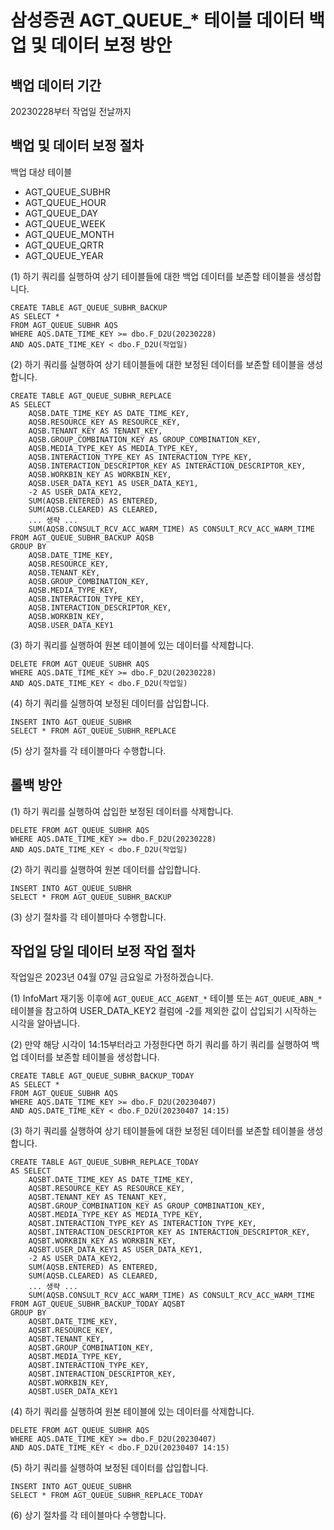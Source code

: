 # 삼성증권 AGT_QUEUE_* 테이블 데이터 백업 및 데이터 보정 방안
## 백업 데이터 기간
20230228부터 작업일 전날까지

## 백업 및 데이터 보정 절차
백업 대상 테이블
- AGT_QUEUE_SUBHR
- AGT_QUEUE_HOUR
- AGT_QUEUE_DAY
- AGT_QUEUE_WEEK
- AGT_QUEUE_MONTH
- AGT_QUEUE_QRTR
- AGT_QUEUE_YEAR

(1) 하기 쿼리를 실행하여 상기 테이블들에 대한 백업 데이터를 보존할 테이블을 생성합니다.
```oracle-sql
CREATE TABLE AGT_QUEUE_SUBHR_BACKUP
AS SELECT *
FROM AGT_QUEUE_SUBHR AQS
WHERE AQS.DATE_TIME_KEY >= dbo.F_D2U(20230228)
AND AQS.DATE_TIME_KEY < dbo.F_D2U(작업일)
```

(2) 하기 쿼리를 실행하여 상기 테이블들에 대한 보정된 데이터를 보존할 테이블을 생성합니다.
```oracle-sql
CREATE TABLE AGT_QUEUE_SUBHR_REPLACE
AS SELECT
    AQSB.DATE_TIME_KEY AS DATE_TIME_KEY,
    AQSB.RESOURCE_KEY AS RESOURCE_KEY,
    AQSB.TENANT_KEY AS TENANT_KEY,
    AQSB.GROUP_COMBINATION_KEY AS GROUP_COMBINATION_KEY,
    AQSB.MEDIA_TYPE_KEY AS MEDIA_TYPE_KEY,
    AQSB.INTERACTION_TYPE_KEY AS INTERACTION_TYPE_KEY,
    AQSB.INTERACTION_DESCRIPTOR_KEY AS INTERACTION_DESCRIPTOR_KEY,
    AQSB.WORKBIN_KEY AS WORKBIN_KEY,
    AQSB.USER_DATA_KEY1 AS USER_DATA_KEY1,
    -2 AS USER_DATA_KEY2,
    SUM(AQSB.ENTERED) AS ENTERED,
    SUM(AQSB.CLEARED) AS CLEARED,
    ... 생략 ...
    SUM(AQSB.CONSULT_RCV_ACC_WARM_TIME) AS CONSULT_RCV_ACC_WARM_TIME
FROM AGT_QUEUE_SUBHR_BACKUP AQSB
GROUP BY 
    AQSB.DATE_TIME_KEY,
    AQSB.RESOURCE_KEY,
    AQSB.TENANT_KEY,
    AQSB.GROUP_COMBINATION_KEY,
    AQSB.MEDIA_TYPE_KEY,
    AQSB.INTERACTION_TYPE_KEY,
    AQSB.INTERACTION_DESCRIPTOR_KEY,
    AQSB.WORKBIN_KEY,
    AQSB.USER_DATA_KEY1
```

(3) 하기 쿼리를 실행하여 원본 테이블에 있는 데이터를 삭제합니다.
```oracle-sql
DELETE FROM AGT_QUEUE_SUBHR AQS
WHERE AQS.DATE_TIME_KEY >= dbo.F_D2U(20230228)
AND AQS.DATE_TIME_KEY < dbo.F_D2U(작업일)
```

(4) 하기 쿼리를 실행하여 보정된 데이터를 삽입합니다.
```oracle-sql
INSERT INTO AGT_QUEUE_SUBHR
SELECT * FROM AGT_QUEUE_SUBHR_REPLACE
```

(5) 상기 절차를 각 테이블마다 수행합니다.

## 롤백 방안
(1) 하기 쿼리를 실행하여 삽입한 보정된 데이터를 삭제합니다.
```oracle-sql
DELETE FROM AGT_QUEUE_SUBHR AQS
WHERE AQS.DATE_TIME_KEY >= dbo.F_D2U(20230228)
AND AQS.DATE_TIME_KEY < dbo.F_D2U(작업일)
```

(2) 하기 쿼리를 실행하여 원본 데이터를 삽입합니다.
```oracle-sql
INSERT INTO AGT_QUEUE_SUBHR
SELECT * FROM AGT_QUEUE_SUBHR_BACKUP
```

(3) 상기 절차를 각 테이블마다 수행합니다.

## 작업일 당일 데이터 보정 작업 절차
작업일은 2023년 04월 07일 금요일로 가정하겠습니다.

(1) InfoMart 재기동 이후에 `AGT_QUEUE_ACC_AGENT_*` 테이블 또는 `AGT_QUEUE_ABN_*` 테이블을 참고하여 USER_DATA_KEY2
컬럼에 -2를 제외한 값이 삽입되기 시작하는 시각을 알아냅니다.

(2) 만약 해당 시각이 14:15부터라고 가정한다면 하기 쿼리를 하기 쿼리를 실행하여 백업 데이터를 보존할 테이블을 생성합니다.
```oracle-sql
CREATE TABLE AGT_QUEUE_SUBHR_BACKUP_TODAY
AS SELECT *
FROM AGT_QUEUE_SUBHR AQS
WHERE AQS.DATE_TIME_KEY >= dbo.F_D2U(20230407)
AND AQS.DATE_TIME_KEY < dbo.F_D2U(20230407 14:15)
```

(3) 하기 쿼리를 실행하여 상기 테이블들에 대한 보정된 데이터를 보존할 테이블을 생성합니다.
```oracle-sql
CREATE TABLE AGT_QUEUE_SUBHR_REPLACE_TODAY
AS SELECT
    AQSBT.DATE_TIME_KEY AS DATE_TIME_KEY,
    AQSBT.RESOURCE_KEY AS RESOURCE_KEY,
    AQSBT.TENANT_KEY AS TENANT_KEY,
    AQSBT.GROUP_COMBINATION_KEY AS GROUP_COMBINATION_KEY,
    AQSBT.MEDIA_TYPE_KEY AS MEDIA_TYPE_KEY,
    AQSBT.INTERACTION_TYPE_KEY AS INTERACTION_TYPE_KEY,
    AQSBT.INTERACTION_DESCRIPTOR_KEY AS INTERACTION_DESCRIPTOR_KEY,
    AQSBT.WORKBIN_KEY AS WORKBIN_KEY,
    AQSBT.USER_DATA_KEY1 AS USER_DATA_KEY1,
    -2 AS USER_DATA_KEY2,
    SUM(AQSB.ENTERED) AS ENTERED,
    SUM(AQSB.CLEARED) AS CLEARED,
    ... 생략 ...
    SUM(AQSB.CONSULT_RCV_ACC_WARM_TIME) AS CONSULT_RCV_ACC_WARM_TIME
FROM AGT_QUEUE_SUBHR_BACKUP_TODAY AQSBT
GROUP BY 
    AQSBT.DATE_TIME_KEY,
    AQSBT.RESOURCE_KEY,
    AQSBT.TENANT_KEY,
    AQSBT.GROUP_COMBINATION_KEY,
    AQSBT.MEDIA_TYPE_KEY,
    AQSBT.INTERACTION_TYPE_KEY,
    AQSBT.INTERACTION_DESCRIPTOR_KEY,
    AQSBT.WORKBIN_KEY,
    AQSBT.USER_DATA_KEY1
```

(4) 하기 쿼리를 실행하여 원본 테이블에 있는 데이터를 삭제합니다.
```oracle-sql
DELETE FROM AGT_QUEUE_SUBHR AQS
WHERE AQS.DATE_TIME_KEY >= dbo.F_D2U(20230407)
AND AQS.DATE_TIME_KEY < dbo.F_D2U(20230407 14:15)
```

(5) 하기 쿼리를 실행하여 보정된 데이터를 삽입합니다.
```oracle-sql
INSERT INTO AGT_QUEUE_SUBHR
SELECT * FROM AGT_QUEUE_SUBHR_REPLACE_TODAY
```

(6) 상기 절차를 각 테이블마다 수행합니다.